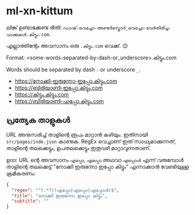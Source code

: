 # ml-xn-kittum

ലിങ്ക് ഉണ്ടാക്കേണ്ട രീതി: `ഡാഷ്-വെച്ചോ-അണ്ടർസ്കോർ_വെച്ചോ-വേർതിരിച്ച-വാക്കുകൾ.കിട്ടും.com`.

എല്ലാത്തിന്റേം അവസാനം ഒരു `.കിട്ടും.com` വെക്ക്. 😌

Format: <some-words-separated-by-dash-or_underscore>.കിട്ടും.com

Words should be separated by dash `-` or underscore `_`.

* https://നോക്കി-ഇരുന്നോ-ഇപ്പോ.കിട്ടും.com
* https://ബിരിയാണി-ഇപ്പോ.കിട്ടും.com
* https://കിട്ടും.കിട്ടും.com
* https://ബിരിയാണി-എപ്പോ.കിട്ടും.com

## പ്രത്യേക താളുകൾ

URL അനുസരിച്ച് താളിന്റെ രൂപം മാറ്റാൻ കഴിയും. ഇതിനായി `src/pages/inde.json` കാണുക. RegEx വെച്ചാണ് ഇത് സാധ്യമാക്കുന്നത്, താളിന്റെ തലക്കെട്ടും, ഉപതലക്കെട്ടും ഇതുവഴി മാറ്റാവുന്നതാണ്.

ഉദാ: URL ന്റെ അവസാനം `എപ്പോ`, `എപ്പൊ` അഥവാ `എപ്പോൾ` എന്ന് വരുമ്പോൾ താളിന്റെ തലക്കെട്ട് "നോക്കി ഇരുന്നോ ഇപ്പോ കിട്ടും" എന്നാക്കാൻ വേണ്ടിയുള്ള ക്രമീകരണം:

```json
{
  "regex": "^(.*?)(എപ്പോ|എപ്പൊ|എപ്പോൾ)$",
  "title": "നോക്കി ഇരുന്നോ ഇപ്പോ കിട്ടും",
  "subtitle": ""
}
```